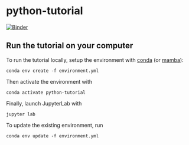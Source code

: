 # python-tutorial

[![Binder](https://mybinder.org/badge_logo.svg)](https://mybinder.org/v2/gh/empa-scientific-it/python-tutorial.git/main?labpath=index.ipynb)


## Run the tutorial on your computer

To run the tutorial locally, setup the environment with [conda](https://docs.conda.io/en/latest/miniconda.html) (or [mamba](https://mamba.readthedocs.io/en/latest/installation.html)):

```console
conda env create -f environment.yml
```

Then activate the environment with
```console
conda activate python-tutorial
```

Finally, launch JupyterLab with
```console
jupyter lab
```

To update the existing environment, run
```console
conda env update -f environment.yml
```

